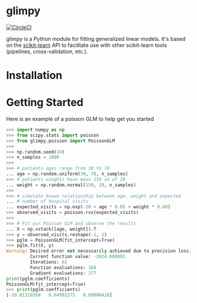 # glimpy
[![CircleCI](https://circleci.com/gh/KSafran/glimpy.svg?style=svg)](https://circleci.com/gh/KSafran/glimpy)  

glimpy is a Python module for fitting generalized linear models. It's based on the [scikit-learn](https://scikit-learn.org/stable/index.html) API to facilitate use with other scikit-learn tools (pipelines, cross-validation, etc.).

# Installation

# Getting Started
Here is an example of a poisson GLM to help get you started

```python
>>> import numpy as np
>>> from scipy.stats import poisson
>>> from glimpy.poisson import PoissonGLM
>>>
>>> np.random.seed(10)
>>> n_samples = 1000
>>>
>>> # patients ages range from 30 to 70
... age = np.random.uniform(30, 70, n_samples)
>>> # patients wieghts have mean 150 sd of 20
... weight = np.random.normal(150, 20, n_samples)
>>>
>>> # simulate known relationship between age, weight and expected
... # number of hospital visits
... expected_visits = np.exp(-10 + age * 0.05 + weight * 0.08)
>>> observed_visits = poisson.rvs(expected_visits)
>>>
>>> # Fit our Poisson GLM and observe the results
... X = np.vstack([age, weight]).T
>>> y = observed_visits.reshape(-1, 1)
>>> pglm = PoissonGLM(fit_intercept=True)
>>> pglm.fit(X, y)
Warning: Desired error not necessarily achieved due to precision loss.
         Current function value: -2024.688881
         Iterations: 62
         Function evaluations: 388
         Gradient evaluations: 377
print(pglm.coefficients)
PoissonGLM(fit_intercept=True)
>>> print(pglm.coefficients)
[-10.01316558   0.04992275   0.08008428]
```



